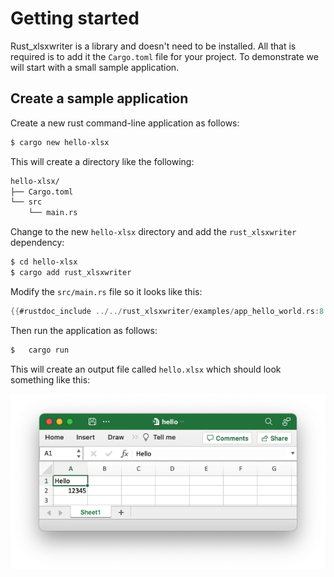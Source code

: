 # Getting started

Rust_xlsxwriter is a library and doesn't need to be installed. All that is
required is to add it the `Cargo.toml` file for your project. To demonstrate we
will start with a small sample application.

## Create a sample application

Create a new rust command-line application as follows:

```bash
$ cargo new hello-xlsx
```


This will create a directory like the following:

```bash
hello-xlsx/
├── Cargo.toml
└── src
    └── main.rs
```

Change to the new `hello-xlsx` directory and add the `rust_xlsxwriter` dependency:

```bash
$ cd hello-xlsx
$ cargo add rust_xlsxwriter
```

Modify the `src/main.rs` file so it looks like this:

```rust
{{#rustdoc_include ../../rust_xlsxwriter/examples/app_hello_world.rs:8:}}
```

Then run the application as follows:

```bash
$   cargo run
```

This will create an output file called `hello.xlsx` which should look
something like this:

![Image of hello world Excel output](images/hello.png)
